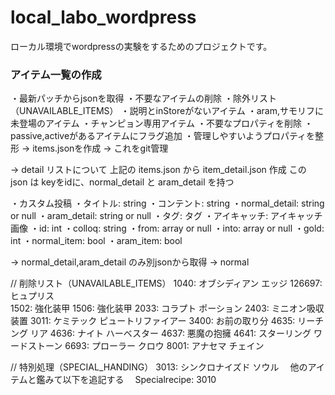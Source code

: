 # local_labo_wordpress
ローカル環境でwordpressの実験をするためのプロジェクトです。


### アイテム一覧の作成

・最新パッチからjsonを取得
 ・不要なアイテムの削除
   ・除外リスト（UNAVAILABLE_ITEMS）
   ・説明とinStoreがないアイテム
   ・aram,サモリフに未登場のアイテム
   ・チャンピョン専用アイテム
 ・不要なプロパティを削除
 ・passive,activeがあるアイテムにフラグ追加
 ・管理しやすいようプロパティを整形
   → items.jsonを作成
   → これをgit管理

→ detail リストについて
上記の items.json から item_detail.json 作成
この json は
keyをidに、normal_detail と aram_detail を持つ

・カスタム投稿
 ・タイトル: string
 ・コンテント: string
 ・normal_detail: string or null
 ・aram_detail: string or null
 ・タグ: タグ
 ・アイキャッチ: アイキャッチ画像
 ・id: int
 ・colloq: string
 ・from: array<int> or null
 ・into: array<int> or null
 ・gold: int
 ・normal_item: bool
 ・aram_item: bool

→ normal_detail,aram_detail のみ別jsonから取得
→ normal


// 削除リスト（UNAVAILABLE_ITEMS）
1040: オブシディアン エッジ
126697: ヒュプリス<br>
1502: 強化装甲
1506: 強化装甲
2033: コラプト ポーション
2403: ミニオン吸収装置
3011: ケミテック ピュートリファイアー
3400: お前の取り分
4635: リーチング リア
4636: ナイト ハーベスター
4637: 悪魔の抱擁
4641: スターリング ワードストーン
6693: プローラー クロウ
8001: アナセマ チェイン

// 特別処理（SPECIAL_HANDING）
3013: シンクロナイズド ソウル
　他のアイテムと鑑みて以下を追記する
　Specialrecipe: 3010